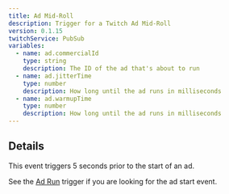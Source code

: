 ```yaml
---
title: Ad Mid-Roll
description: Trigger for a Twitch Ad Mid-Roll
version: 0.1.15
twitchService: PubSub
variables:
  - name: ad.commercialId
    type: string
    description: The ID of the ad that's about to run
  - name: ad.jitterTime
    type: number
    description: How long until the ad runs in milliseconds
  - name: ad.warmupTime
    type: number
    description: How long until the ad runs in milliseconds
---
```


## Details
This event triggers 5 seconds prior to the start of an ad.

See the [Ad Run](/api/triggers/twitch/ads/ad-run) trigger if you are looking for the ad start event.